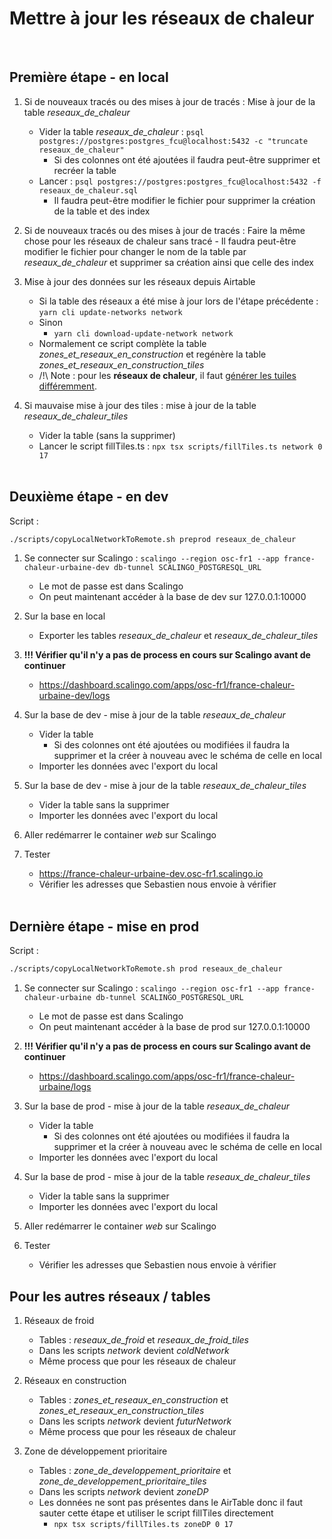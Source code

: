 # Mettre à jour les réseaux de chaleur
<br/>

## Première étape - en local

1. Si de nouveaux tracés ou des mises à jour de tracés : Mise à jour de la table *reseaux_de_chaleur*
    - Vider la table *reseaux_de_chaleur* : `psql postgres://postgres:postgres_fcu@localhost:5432 -c "truncate reseaux_de_chaleur"`
        - Si des colonnes ont été ajoutées il faudra peut-être supprimer et recréer la table
    - Lancer : `psql postgres://postgres:postgres_fcu@localhost:5432 -f reseaux_de_chaleur.sql`
        - Il faudra peut-être modifier le fichier pour supprimer la création de la table et des index

2. Si de nouveaux tracés ou des mises à jour de tracés : Faire la même chose pour les réseaux de chaleur sans tracé
        - Il faudra peut-être modifier le fichier pour changer le nom de la table par *reseaux_de_chaleur* et supprimer sa création ainsi que celle des index

3. Mise à jour des données sur les réseaux depuis Airtable
    - Si la table des réseaux a été mise à jour lors de l'étape précédente : `yarn cli update-networks network`
    - Sinon
        - `yarn cli download-update-network network`
    - Normalement ce script complète la table *zones_et_reseaux_en_construction* et regénère la table *zones_et_reseaux_en_construction_tiles*
    - /!\\ Note : pour les **réseaux de chaleur**, il faut [générer les tuiles différemment](./génération_tuiles_réseaux_de_chaleur.md).

4. Si mauvaise mise à jour des tiles : mise à jour de la table *reseaux_de_chaleur_tiles*
    - Vider la table (sans la supprimer)
    - Lancer le script fillTiles.ts : `npx tsx scripts/fillTiles.ts network 0 17`
<br/><br/>

## Deuxième étape - en dev

Script :
```sh
./scripts/copyLocalNetworkToRemote.sh preprod reseaux_de_chaleur
```

1. Se connecter sur Scalingo : `scalingo --region osc-fr1 --app france-chaleur-urbaine-dev db-tunnel SCALINGO_POSTGRESQL_URL`
    - Le mot de passe est dans Scalingo
    - On peut maintenant accéder à la base de dev sur 127.0.0.1:10000

2. Sur la base en local
    - Exporter les tables *reseaux_de_chaleur* et *reseaux_de_chaleur_tiles*

3. **!!! Vérifier qu'il n'y a pas de process en cours sur Scalingo avant de continuer**
    - https://dashboard.scalingo.com/apps/osc-fr1/france-chaleur-urbaine-dev/logs

4. Sur la base de dev - mise à jour de la table *reseaux_de_chaleur*
    - Vider la table
        - Si des colonnes ont été ajoutées ou modifiées il faudra la supprimer et la créer à nouveau avec le schéma de celle en local
    - Importer les données avec l'export du local

5. Sur la base de dev - mise à jour de la table *reseaux_de_chaleur_tiles*
    - Vider la table sans la supprimer
    - Importer les données avec l'export du local

6. Aller redémarrer le container *web* sur Scalingo

7. Tester
    - https://france-chaleur-urbaine-dev.osc-fr1.scalingo.io
    - Vérifier les adresses que Sebastien nous envoie à vérifier
<br/><br/>

## Dernière étape - mise en prod

Script :
```sh
./scripts/copyLocalNetworkToRemote.sh prod reseaux_de_chaleur
```

1. Se connecter sur Scalingo : `scalingo --region osc-fr1 --app france-chaleur-urbaine db-tunnel SCALINGO_POSTGRESQL_URL`
    - Le mot de passe est dans Scalingo
    - On peut maintenant accéder à la base de prod sur 127.0.0.1:10000

2. **!!! Vérifier qu'il n'y a pas de process en cours sur Scalingo avant de continuer**
    - https://dashboard.scalingo.com/apps/osc-fr1/france-chaleur-urbaine/logs

3. Sur la base de prod - mise à jour de la table *reseaux_de_chaleur*
    - Vider la table
        - Si des colonnes ont été ajoutées ou modifiées il faudra la supprimer et la créer à nouveau avec le schéma de celle en local
    - Importer les données avec l'export du local

4. Sur la base de prod - mise à jour de la table *reseaux_de_chaleur_tiles*
    - Vider la table sans la supprimer
    - Importer les données avec l'export du local

5. Aller redémarrer le container *web* sur Scalingo

6. Tester
    - Vérifier les adresses que Sebastien nous envoie à vérifier


## Pour les autres réseaux / tables

1. Réseaux de froid
    - Tables : *reseaux_de_froid* et *reseaux_de_froid_tiles*
    - Dans les scripts *network* devient *coldNetwork*
    - Même process que pour les réseaux de chaleur

2. Réseaux en construction
    - Tables : *zones_et_reseaux_en_construction* et *zones_et_reseaux_en_construction_tiles*
    - Dans les scripts *network* devient *futurNetwork*
    - Même process que pour les réseaux de chaleur

2. Zone de développement prioritaire
    - Tables : *zone_de_developpement_prioritaire* et *zone_de_developpement_prioritaire_tiles*
    - Dans les scripts *network* devient *zoneDP*
    - Les données ne sont pas présentes dans le AirTable donc il faut sauter cette étape et utiliser le script fillTiles directement
        - `npx tsx scripts/fillTiles.ts zoneDP 0 17`
